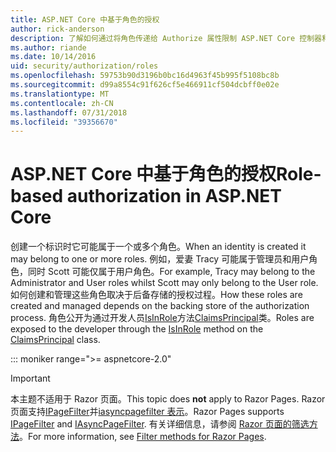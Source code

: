 ```yaml
---
title: ASP.NET Core 中基于角色的授权
author: rick-anderson
description: 了解如何通过将角色传递给 Authorize 属性限制 ASP.NET Core 控制器和操作访问。
ms.author: riande
ms.date: 10/14/2016
uid: security/authorization/roles
ms.openlocfilehash: 59753b90d3196b0bc16d4963f45b995f5108bc8b
ms.sourcegitcommit: d99a8554c91f626cf5e466911cf504dcbff0e02e
ms.translationtype: MT
ms.contentlocale: zh-CN
ms.lasthandoff: 07/31/2018
ms.locfileid: "39356670"
---
```

# <a name="role-based-authorization-in-aspnet-core"></a><span data-ttu-id="f3b97-103">ASP.NET Core 中基于角色的授权</span><span class="sxs-lookup"><span data-stu-id="f3b97-103">Role-based authorization in ASP.NET Core</span></span>

<a name="security-authorization-role-based"></a>

<span data-ttu-id="f3b97-104">创建一个标识时它可能属于一个或多个角色。</span><span class="sxs-lookup"><span data-stu-id="f3b97-104">When an identity is created it may belong to one or more roles.</span></span> <span data-ttu-id="f3b97-105">例如，爱妻 Tracy 可能属于管理员和用户角色，同时 Scott 可能仅属于用户角色。</span><span class="sxs-lookup"><span data-stu-id="f3b97-105">For example, Tracy may belong to the Administrator and User roles whilst Scott may only belong to the User role.</span></span> <span data-ttu-id="f3b97-106">如何创建和管理这些角色取决于后备存储的授权过程。</span><span class="sxs-lookup"><span data-stu-id="f3b97-106">How these roles are created and managed depends on the backing store of the authorization process.</span></span> <span data-ttu-id="f3b97-107">角色公开为通过开发人员[IsInRole](/dotnet/api/system.security.principal.genericprincipal.isinrole)方法[ClaimsPrincipal](/dotnet/api/system.security.claims.claimsprincipal)类。</span><span class="sxs-lookup"><span data-stu-id="f3b97-107">Roles are exposed to the developer through the [IsInRole](/dotnet/api/system.security.principal.genericprincipal.isinrole) method on the [ClaimsPrincipal](/dotnet/api/system.security.claims.claimsprincipal) class.</span></span>

::: moniker range=">= aspnetcore-2.0"

> [!IMPORTANT]
> <span data-ttu-id="f3b97-108">本主题不适用于 Razor 页面。</span><span class="sxs-lookup"><span data-stu-id="f3b97-108">This topic does **not** apply to Razor Pages.</span></span> <span data-ttu-id="f3b97-109">Razor 页面支持[IPageFilter](/dotnet/api/microsoft.aspnetcore.mvc.filters.ipagefilter)并[iasyncpagefilter 表示](/dotnet/api/microsoft.aspnetcore.mvc.filters.iasyncpagefilter)。</span><span class="sxs-lookup"><span data-stu-id="f3b97-109">Razor Pages supports [IPageFilter](/dotnet/api/microsoft.aspnetcore.mvc.filters.ipagefilter) and [IAsyncPageFilter](/dotnet/api/microsoft.aspnetcore.mvc.filters.iasyncpagefilter).</span></span> <span data-ttu-id="f3b97-110">有关详细信息，请参阅 [Razor 页面的筛选方法](xref:razor-pages/filter)。</span><span class="sxs-lookup"><span data-stu-id="f3b97-110">For more information, see [Filter methods for Razor Pages](xref:razor-pages/filter).</span></span>

::: moniker-end

## <a name="adding-role-checks"></a><span data-ttu-id="f3b97-111">添加角色检查</span><span class="sxs-lookup"><span data-stu-id="f3b97-111">Adding role checks</span></span>

<span data-ttu-id="f3b97-112">基于角色的授权检查是声明性&mdash;开发人员将其嵌入在其代码中，对控制器或在控制器内的动作指定当前用户必须是成员的访问请求的资源的角色。</span><span class="sxs-lookup"><span data-stu-id="f3b97-112">Role-based authorization checks are declarative&mdash;the developer embeds them within their code, against a controller or an action within a controller, specifying roles which the current user must be a member of to access the requested resource.</span></span>

<span data-ttu-id="f3b97-113">例如，下面的代码上限制任何操作的访问权限`AdministrationController`谁是其成员的用户到`Administrator`角色：</span><span class="sxs-lookup"><span data-stu-id="f3b97-113">For example, the following code limits access to any actions on the `AdministrationController` to users who are a member of the `Administrator` role:</span></span>

```csharp
[Authorize(Roles = "Administrator")]
public class AdministrationController : Controller
{
}
```

<span data-ttu-id="f3b97-114">以逗号分隔的列表，可以指定多个角色：</span><span class="sxs-lookup"><span data-stu-id="f3b97-114">You can specify multiple roles as a comma separated list:</span></span>

```csharp
[Authorize(Roles = "HRManager,Finance")]
public class SalaryController : Controller
{
}
```

<span data-ttu-id="f3b97-115">将仅可由成员的用户访问此控制器的`HRManager`角色或`Finance`角色。</span><span class="sxs-lookup"><span data-stu-id="f3b97-115">This controller would be only accessible by users who are members of the `HRManager` role or the `Finance` role.</span></span>

<span data-ttu-id="f3b97-116">如果在应用多个属性，则访问用户必须是指定; 的所有角色的成员下面的示例要求用户必须是两个成员`PowerUser`和`ControlPanelUser`角色。</span><span class="sxs-lookup"><span data-stu-id="f3b97-116">If you apply multiple attributes then an accessing user must be a member of all the roles specified; the following sample requires that a user must be a member of both the `PowerUser` and `ControlPanelUser` role.</span></span>

```csharp
[Authorize(Roles = "PowerUser")]
[Authorize(Roles = "ControlPanelUser")]
public class ControlPanelController : Controller
{
}
```

<span data-ttu-id="f3b97-117">通过应用其他角色授权属性在操作级别，可以进一步限制访问权限：</span><span class="sxs-lookup"><span data-stu-id="f3b97-117">You can further limit access by applying additional role authorization attributes at the action level:</span></span>

```csharp
[Authorize(Roles = "Administrator, PowerUser")]
public class ControlPanelController : Controller
{
    public ActionResult SetTime()
    {
    }

    [Authorize(Roles = "Administrator")]
    public ActionResult ShutDown()
    {
    }
}
```

<span data-ttu-id="f3b97-118">中的上一代码片段成员`Administrator`角色或`PowerUser`角色可访问该控制器并`SetTime`操作，但只有的成员`Administrator`角色可以访问`ShutDown`操作。</span><span class="sxs-lookup"><span data-stu-id="f3b97-118">In the previous code snippet members of the `Administrator` role or the `PowerUser` role can access the controller and the `SetTime` action, but only members of the `Administrator` role can access the `ShutDown` action.</span></span>

<span data-ttu-id="f3b97-119">您还可以锁定一个控制器，但允许匿名、 未经身份验证访问各项操作。</span><span class="sxs-lookup"><span data-stu-id="f3b97-119">You can also lock down a controller but allow anonymous, unauthenticated access to individual actions.</span></span>

```csharp
[Authorize]
public class ControlPanelController : Controller
{
    public ActionResult SetTime()
    {
    }

    [AllowAnonymous]
    public ActionResult Login()
    {
    }
}
```

<a name="security-authorization-role-policy"></a>

## <a name="policy-based-role-checks"></a><span data-ttu-id="f3b97-120">基于策略角色检查</span><span class="sxs-lookup"><span data-stu-id="f3b97-120">Policy based role checks</span></span>

<span data-ttu-id="f3b97-121">此外可以使用新的策略语法，其中一名开发人员将策略在启动时注册为授权服务配置的一部分表示角色的要求。</span><span class="sxs-lookup"><span data-stu-id="f3b97-121">Role requirements can also be expressed using the new Policy syntax, where a developer registers a policy at startup as part of the Authorization service configuration.</span></span> <span data-ttu-id="f3b97-122">这通常发生在`ConfigureServices()`在您*Startup.cs*文件。</span><span class="sxs-lookup"><span data-stu-id="f3b97-122">This normally occurs in `ConfigureServices()` in your *Startup.cs* file.</span></span>

```csharp
public void ConfigureServices(IServiceCollection services)
{
    services.AddMvc();

    services.AddAuthorization(options =>
    {
        options.AddPolicy("RequireAdministratorRole", policy => policy.RequireRole("Administrator"));
    });
}
```

<span data-ttu-id="f3b97-123">使用应用策略`Policy`属性上的`AuthorizeAttribute`属性：</span><span class="sxs-lookup"><span data-stu-id="f3b97-123">Policies are applied using the `Policy` property on the `AuthorizeAttribute` attribute:</span></span>

```csharp
[Authorize(Policy = "RequireAdministratorRole")]
public IActionResult Shutdown()
{
    return View();
}
```

<span data-ttu-id="f3b97-124">如果你想要指定多个允许的角色中一项要求，则您可以将他们指定为参数`RequireRole`方法：</span><span class="sxs-lookup"><span data-stu-id="f3b97-124">If you want to specify multiple allowed roles in a requirement then you can specify them as parameters to the `RequireRole` method:</span></span>

```csharp
options.AddPolicy("ElevatedRights", policy =>
                  policy.RequireRole("Administrator", "PowerUser", "BackupAdministrator"));
```

<span data-ttu-id="f3b97-125">此示例中授权用户属于`Administrator`，`PowerUser`或`BackupAdministrator`角色。</span><span class="sxs-lookup"><span data-stu-id="f3b97-125">This example authorizes users who belong to the `Administrator`, `PowerUser` or `BackupAdministrator` roles.</span></span>
